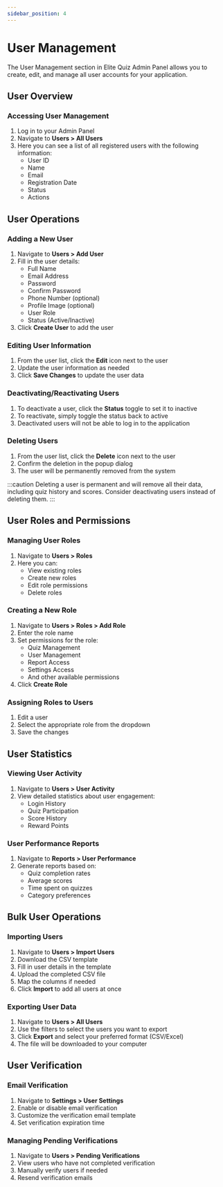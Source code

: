 ```yaml
---
sidebar_position: 4
---
```


# User Management

The User Management section in Elite Quiz Admin Panel allows you to create, edit, and manage all user accounts for your application.

## User Overview

### Accessing User Management

1. Log in to your Admin Panel
2. Navigate to **Users > All Users**
3. Here you can see a list of all registered users with the following information:
   - User ID
   - Name
   - Email
   - Registration Date
   - Status
   - Actions

## User Operations

### Adding a New User

1. Navigate to **Users > Add User**
2. Fill in the user details:
   - Full Name
   - Email Address
   - Password
   - Confirm Password
   - Phone Number (optional)
   - Profile Image (optional)
   - User Role
   - Status (Active/Inactive)
3. Click **Create User** to add the user

### Editing User Information

1. From the user list, click the **Edit** icon next to the user
2. Update the user information as needed
3. Click **Save Changes** to update the user data

### Deactivating/Reactivating Users

1. To deactivate a user, click the **Status** toggle to set it to inactive
2. To reactivate, simply toggle the status back to active
3. Deactivated users will not be able to log in to the application

### Deleting Users

1. From the user list, click the **Delete** icon next to the user
2. Confirm the deletion in the popup dialog
3. The user will be permanently removed from the system

:::caution
Deleting a user is permanent and will remove all their data, including quiz history and scores. Consider deactivating users instead of deleting them.
:::

## User Roles and Permissions

### Managing User Roles

1. Navigate to **Users > Roles**
2. Here you can:
   - View existing roles
   - Create new roles
   - Edit role permissions
   - Delete roles

### Creating a New Role

1. Navigate to **Users > Roles > Add Role**
2. Enter the role name
3. Set permissions for the role:
   - Quiz Management
   - User Management
   - Report Access
   - Settings Access
   - And other available permissions
4. Click **Create Role**

### Assigning Roles to Users

1. Edit a user
2. Select the appropriate role from the dropdown
3. Save the changes

## User Statistics

### Viewing User Activity

1. Navigate to **Users > User Activity**
2. View detailed statistics about user engagement:
   - Login History
   - Quiz Participation
   - Score History
   - Reward Points

### User Performance Reports

1. Navigate to **Reports > User Performance**
2. Generate reports based on:
   - Quiz completion rates
   - Average scores
   - Time spent on quizzes
   - Category preferences

## Bulk User Operations

### Importing Users

1. Navigate to **Users > Import Users**
2. Download the CSV template
3. Fill in user details in the template
4. Upload the completed CSV file
5. Map the columns if needed
6. Click **Import** to add all users at once

### Exporting User Data

1. Navigate to **Users > All Users**
2. Use the filters to select the users you want to export
3. Click **Export** and select your preferred format (CSV/Excel)
4. The file will be downloaded to your computer

## User Verification

### Email Verification

1. Navigate to **Settings > User Settings**
2. Enable or disable email verification
3. Customize the verification email template
4. Set verification expiration time

### Managing Pending Verifications

1. Navigate to **Users > Pending Verifications**
2. View users who have not completed verification
3. Manually verify users if needed
4. Resend verification emails

